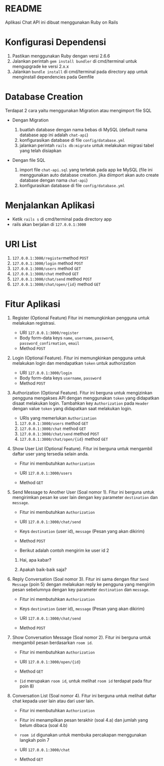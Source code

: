 # README
Aplikasi Chat API ini dibuat menggunakan Ruby on Rails

# Konfigurasi Dependensi
1. Pastikan menggunakan Ruby dengan versi 2.6.6
2. Jalankan perintah `gem install bundler` di cmd/terminal untuk mengupgrade ke versi 2.x.x
3. Jalankan `bundle install` di cmd/terminal pada directory app untuk menginstall dependencies pada Gemfile

# Database Creation
Terdapat 2 cara yaitu menggunakan Migration atau mengimport file SQL

* Dengan Migration
    1. buatlah database dengan nama bebas di MySQL (default nama database app ini adalah `chat-api`)
    2. konfigurasikan database di file `config/database.yml`
    3. jalankan perintah `rails db:migrate` untuk melakukan migrasi tabel yang telah disiapkan

* Dengan file SQL
    1. import file `chat-api.sql` yang terletak pada app ke MySQL (file ini menggunakan auto database creation. jika diimport akan auto create database dengan nama `chat-api`)
    2. konfigurasikan database di file `config/database.yml`
    
# Menjalankan Aplikasi
* Ketik `rails s` di cmd/terminal pada directory app
* rails akan berjalan di `127.0.0.1:3000`

# URI List
1. `127.0.0.1:3000/register`method `POST`
2. `127.0.0.1:3000/login` method `POST`
3. `127.0.0.1:3000/users` method `GET`
4. `127.0.0.1:3000/chat` method `GET`
5. `127.0.0.1:3000/chat/send` method `POST`
6. `127.0.0.1:3000/chat/open/{id}` method `GET`

# Fitur Aplikasi
1. Register (Optional Feature)
    Fitur ini memungkinkan pengguna untuk melakukan registrasi.
    * URI `127.0.0.1:3000/register`
    * Body form-data keys `name`, `username`, `password`, `password_confirmation`, `email`
    * Method `POST`
    
2. Login (Optional Feature).
    Fitur ini memungkinkan pengguna untuk melakukan login dan mendapatkan `token` untuk authorization
    * URI `127.0.0.1:3000/login`
    * Body form-data keys `username`, `password`
    * Method `POST`
    
3. Authorization (Optional Feature).
    Fitur ini berguna untuk mengizinkan pengguna mengakses API dengan menggunakan `token` yang didapatkan disaat melakukan login.
    Tambahkan key `Authorization` pada `Header` dengan value `token` yang didapatkan saat melakukan login.
    * URIs yang memerlukan `Authorization`
    1. `127.0.0.1:3000/users` method `GET`
    2. `127.0.0.1:3000/chat` method `GET`
    3. `127.0.0.1:3000/chat/send` method `POST`
    4. `127.0.0.1:3000/chat/open/{id}` method `GET`
    
4. Show User List (Optional Feature).
    Fitur ini berguna untuk mengambil daftar user yang tersedia selain anda.
    * Fitur ini membutuhkan `Authorization`
    
    * URI `127.0.0.1:3000/users`
    * Method `GET`
    
5. Send Message to Another User (Soal nomor 1).
    Fitur ini berguna untuk mengirimkan pesan ke user lain dengan key parameter `destination` dan `message`.
    * Fitur ini membutuhkan `Authorization`
    
    * URI `127.0.0.1:3000/chat/send`
    * Keys `destination` (user id), `message` (Pesan yang akan dikirim)
    * Method `POST`

    * Berikut adalah contoh mengirim ke user id 2
    1.  Hai, apa kabar?

    2.  Apakah baik-baik saja?
    
6. Reply Conversation (Soal nomor 3).
    Fitur ini sama dengan fitur `Send Message` (poin 5) dengan melakukan reply ke pengguna yang mengirim pesan sebelumnya dengan key parameter `destination` dan `message`.
    * Fitur ini membutuhkan `Authorization`
    
    * Keys `destination` (user id), `message` (Pesan yang akan dikirim)
    * URI `127.0.0.1:3000/chat/send`
    * Method `POST`

7. Show Conversation Message (Soal nomor 2).
    Fitur ini berguna untuk mengambil pesan berdasarkan `room id`.
    * Fitur ini membutuhkan `Authorization`
    
    * URI `127.0.0.1:3000/open/{id}`
    * Method `GET`
    * (`id` merupakan `room id`, untuk melihat `room id` terdapat pada fitur poin 8)
    
 8. Conversation List (Soal nomor 4).
    Fitur ini berguna untuk melihat daftar chat kepada user lain atau dari user lain.
    * Fitur ini membutuhkan `Authorization`
    
    * Fitur ini menampilkan pesan terakhir (soal 4.a) dan jumlah yang belum dibaca (soal 4.b)
    * `room id` digunakan untuk membuka percakapan menggunakan langkah poin 7

    * URI `127.0.0.1:3000/chat`
    * Method `GET`


